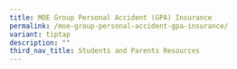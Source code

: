 ```yaml
---
title: MOE Group Personal Accident (GPA) Insurance
permalink: /moe-group-personal-accident-gpa-insurance/
variant: tiptap
description: ""
third_nav_title: Students and Parents Resources
---
```

